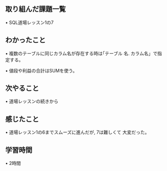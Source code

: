## 取り組んだ課題一覧
• SQL道場レッスン1の7

## わかったこと
• 複数のテーブルに同じカラム名が存在する時は｢テーブル
名. カラム名」で指定する。

• 値段や利益の合計はSUMを使う。

## 次やること
• 道場レッスンの続きから

## 感じたこと
• 道場レッスン1の6までスムーズに進んだが, 7は難しくて
大変だった。

## 学習時間
• 2時間
